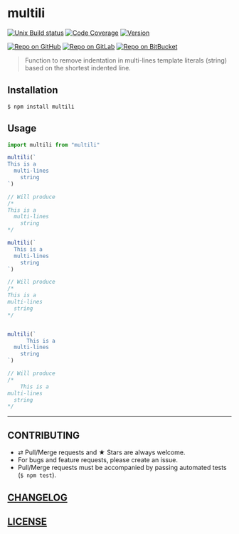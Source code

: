 # multili

[![Unix Build status](https://img.shields.io/travis/MoOx/multili/master.svg?branch=master&label=unix%20build)](https://travis-ci.org/MoOx/multili)
[![Code Coverage](https://img.shields.io/coveralls/MoOx/multili/master.svg)](https://coveralls.io/github/MoOx/multili)
[![Version](https://img.shields.io/npm/v/multili.svg)](https://github.com/MoOx/multili/blob/master/CHANGELOG.md)

[![Repo on GitHub](https://img.shields.io/badge/repo-GitHub-3D76C2.svg)](https://github.com/MoOx/multili)
[![Repo on GitLab](https://img.shields.io/badge/repo-GitLab-6C488A.svg)](https://gitlab.com/MoOx/multili)
[![Repo on BitBucket](https://img.shields.io/badge/repo-BitBucket-1F5081.svg)](https://bitbucket.org/MoOx/multili)

> Function to remove indentation in multi-lines template literals (string) based on the shortest indented line.

## Installation

```console
$ npm install multili
```

## Usage

```js
import multili from "multili"

multili(`
This is a
  multi-lines
    string
`)

// Will produce
/*
This is a
  multi-lines
    string
*/

multili(`
  This is a
  multi-lines
    string
`)

// Will produce
/*
This is a
multi-lines
  string
*/


multili(`
      This is a
  multi-lines
    string
`)

// Will produce
/*
    This is a
multi-lines
  string
*/
```

---

## CONTRIBUTING

* ⇄ Pull/Merge requests and ★ Stars are always welcome.
* For bugs and feature requests, please create an issue.
* Pull/Merge requests must be accompanied by passing automated tests (`$ npm test`).

## [CHANGELOG](CHANGELOG.md)

## [LICENSE](LICENSE)

